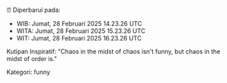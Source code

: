 ⏰ Diperbarui pada:
- WIB: Jumat, 28 Februari 2025 14.23.26 UTC
- WITA: Jumat, 28 Februari 2025 15.23.26 UTC
- WIT: Jumat, 28 Februari 2025 16.23.26 UTC

Kutipan Inspiratif:
"Chaos in the midst of chaos isn't funny, but chaos in the midst of order is."


Kategori: funny

